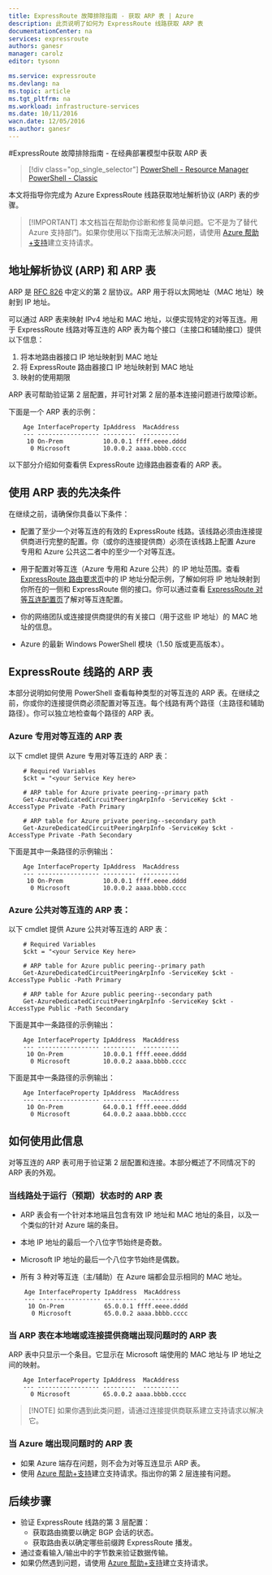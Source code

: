 ```yaml
---
title: ExpressRoute 故障排除指南 - 获取 ARP 表 | Azure
description: 此页说明了如何为 ExpressRoute 线路获取 ARP 表
documentationCenter: na
services: expressroute
authors: ganesr
manager: carolz
editor: tysonn

ms.service: expressroute
ms.devlang: na
ms.topic: article
ms.tgt_pltfrm: na
ms.workload: infrastructure-services
ms.date: 10/11/2016
wacn.date: 12/05/2016
ms.author: ganesr
---
```


#ExpressRoute 故障排除指南 - 在经典部署模型中获取 ARP 表

> [!div class="op_single_selector"]
[PowerShell - Resource Manager](./expressroute-troubleshooting-arp-resource-manager.md)
[PowerShell - Classic](./expressroute-troubleshooting-arp-classic.md)

本文将指导你完成为 Azure ExpressRoute 线路获取地址解析协议 (ARP) 表的步骤。

>[!IMPORTANT] 本文档旨在帮助你诊断和修复简单问题。它不是为了替代 Azure 支持部门。如果你使用以下指南无法解决问题，请使用 [Azure 帮助+支持](https://portal.azure.cn/?#blade/Microsoft_Azure_Support/HelpAndSupportBlade)建立支持请求。

## 地址解析协议 (ARP) 和 ARP 表
ARP 是 [RFC 826](https://tools.ietf.org/html/rfc826) 中定义的第 2 层协议。ARP 用于将以太网地址（MAC 地址）映射到 IP 地址。

可以通过 ARP 表来映射 IPv4 地址和 MAC 地址，以便实现特定的对等互连。用于 ExpressRoute 线路对等互连的 ARP 表为每个接口（主接口和辅助接口）提供以下信息：

1. 将本地路由器接口 IP 地址映射到 MAC 地址
2. 将 ExpressRoute 路由器接口 IP 地址映射到 MAC 地址
3. 映射的使用期限

ARP 表可帮助验证第 2 层配置，并可针对第 2 层的基本连接问题进行故障诊断。

下面是一个 ARP 表的示例：

		Age InterfaceProperty IpAddress  MacAddress    
		--- ----------------- ---------  ----------    
		 10 On-Prem           10.0.0.1 ffff.eeee.dddd
		  0 Microsoft         10.0.0.2 aaaa.bbbb.cccc

以下部分介绍如何查看供 ExpressRoute 边缘路由器查看的 ARP 表。

## 使用 ARP 表的先决条件

在继续之前，请确保你具备以下条件：

 - 配置了至少一个对等互连的有效的 ExpressRoute 线路。该线路必须由连接提供商进行完整的配置。你（或你的连接提供商）必须在该线路上配置 Azure 专用和 Azure 公共这二者中的至少一个对等互连。
 - 用于配置对等互连（Azure 专用和 Azure 公共）的 IP 地址范围。查看 [ExpressRoute 路由要求页](./expressroute-routing.md)中的 IP 地址分配示例，了解如何将 IP 地址映射到你所在的一侧和 ExpressRoute 侧的接口。你可以通过查看 [ExpressRoute 对等互连配置页](./expressroute-howto-routing-classic.md)了解对等互连配置。
 - 你的网络团队或连接提供商提供的有关接口（用于这些 IP 地址）的 MAC 地址的信息。

 - Azure 的最新 Windows PowerShell 模块（1.50 版或更高版本）。

## ExpressRoute 线路的 ARP 表
本部分说明如何使用 PowerShell 查看每种类型的对等互连的 ARP 表。在继续之前，你或你的连接提供商必须配置对等互连。每个线路有两个路径（主路径和辅助路径）。你可以独立地检查每个路径的 ARP 表。

### Azure 专用对等互连的 ARP 表
以下 cmdlet 提供 Azure 专用对等互连的 ARP 表：

		# Required Variables
		$ckt = "<your Service Key here>

		# ARP table for Azure private peering--primary path
		Get-AzureDedicatedCircuitPeeringArpInfo -ServiceKey $ckt -AccessType Private -Path Primary

		# ARP table for Azure private peering--secondary path
		Get-AzureDedicatedCircuitPeeringArpInfo -ServiceKey $ckt -AccessType Private -Path Secondary

下面是其中一条路径的示例输出：

		Age InterfaceProperty IpAddress  MacAddress    
		--- ----------------- ---------  ----------    
		 10 On-Prem           10.0.0.1 ffff.eeee.dddd
		  0 Microsoft         10.0.0.2 aaaa.bbbb.cccc

### Azure 公共对等互连的 ARP 表：
以下 cmdlet 提供 Azure 公共对等互连的 ARP 表：

		# Required Variables
		$ckt = "<your Service Key here>

		# ARP table for Azure public peering--primary path
		Get-AzureDedicatedCircuitPeeringArpInfo -ServiceKey $ckt -AccessType Public -Path Primary

		# ARP table for Azure public peering--secondary path
		Get-AzureDedicatedCircuitPeeringArpInfo -ServiceKey $ckt -AccessType Public -Path Secondary

下面是其中一条路径的示例输出：

		Age InterfaceProperty IpAddress  MacAddress    
		--- ----------------- ---------  ----------    
		 10 On-Prem           10.0.0.1 ffff.eeee.dddd
		  0 Microsoft         10.0.0.2 aaaa.bbbb.cccc

下面是其中一条路径的示例输出：

		Age InterfaceProperty IpAddress  MacAddress    
		--- ----------------- ---------  ----------    
		 10 On-Prem           64.0.0.1 ffff.eeee.dddd
		  0 Microsoft         64.0.0.2 aaaa.bbbb.cccc

## 如何使用此信息
对等互连的 ARP 表可用于验证第 2 层配置和连接。本部分概述了不同情况下的 ARP 表的外观。

### 当线路处于运行（预期）状态时的 ARP 表

 - ARP 表会有一个针对本地端且包含有效 IP 地址和 MAC 地址的条目，以及一个类似的针对 Azure 端的条目。 
 - 本地 IP 地址的最后一个八位字节始终是奇数。
 - Microsoft IP 地址的最后一个八位字节始终是偶数。
 - 所有 3 种对等互连（主/辅助）在 Azure 端都会显示相同的 MAC 地址。 

		Age InterfaceProperty IpAddress  MacAddress    
		--- ----------------- ---------  ----------    
		 10 On-Prem           65.0.0.1 ffff.eeee.dddd
		  0 Microsoft         65.0.0.2 aaaa.bbbb.cccc

### 当 ARP 表在本地端或连接提供商端出现问题时的 ARP 表

 ARP 表中只显示一个条目。它显示在 Microsoft 端使用的 MAC 地址与 IP 地址之间的映射。

		Age InterfaceProperty IpAddress  MacAddress    
		--- ----------------- ---------  ----------    
		  0 Microsoft         65.0.0.2 aaaa.bbbb.cccc

>[!NOTE] 如果你遇到此类问题，请通过连接提供商联系建立支持请求以解决它。

### 当 Azure 端出现问题时的 ARP 表

 - 如果 Azure 端存在问题，则不会为对等互连显示 ARP 表。 
 -  使用 [Azure 帮助+支持](https://portal.azure.cn/?#blade/Microsoft_Azure_Support/HelpAndSupportBlade)建立支持请求。指出你的第 2 层连接有问题。

## 后续步骤

 - 验证 ExpressRoute 线路的第 3 层配置：
	 - 获取路由摘要以确定 BGP 会话的状态。
	 - 获取路由表以确定哪些前缀跨 ExpressRoute 播发。
 - 通过查看输入/输出中的字节数来验证数据传输。
 - 如果仍然遇到问题，请使用 [Azure 帮助+支持](https://portal.azure.cn/?#blade/Microsoft_Azure_Support/HelpAndSupportBlade)建立支持请求。

<!---HONumber=Mooncake_0704_2016-->